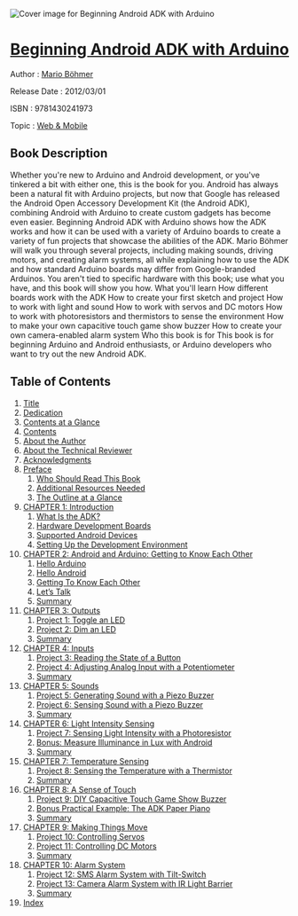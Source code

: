 ![Cover image for Beginning Android ADK with Arduino](https://imgdetail.ebookreading.net/cover/cover/web_mobile/EB9781430241973.jpg)

[Beginning Android ADK with Arduino](https://ebookreading.net/view/book/Beginning+Android+ADK+with+Arduino-EB9781430241973_1.html "Beginning Android ADK with Arduino")
====================================================================================================================

Author : [Mario Böhmer](https://ebookreading.net/search/author/Mario+B%C3%B6hmer)

Release Date : 2012/03/01

ISBN : 9781430241973

Topic : [Web & Mobile](https://ebookreading.net/search/category/web-mobile)

Book Description
-----------------

Whether you're new to Arduino and Android development, or you've tinkered a bit with either one, this is the book for you. Android has always been a natural fit with Arduino projects, but now that Google has released the Android Open Accessory Development Kit (the Android ADK), combining Android with Arduino to create custom gadgets has become even easier.
Beginning Android ADK with Arduino shows how the ADK works and how it can be used with a variety of Arduino boards to create a variety of fun projects that showcase the abilities of the ADK.
Mario Böhmer will walk you through several projects, including making sounds, driving motors, and creating alarm systems, all while explaining how to use the ADK and how standard Arduino boards may differ from Google-branded Arduinos. You aren't tied to specific hardware with this book; use what you have, and this book will show you how.
What you'll learn
How different boards work with the ADK
How to create your first sketch and project
How to work with light and sound
How to work with servos and DC motors
How to work with photoresistors and thermistors to sense the environment
How to make your own capacitive touch game show buzzer
How to create your own camera-enabled alarm system
Who this book is for
This book is for beginning Arduino and Android enthusiasts, or Arduino developers who want to try out the new Android ADK.
              
Table of Contents
-----------------

1. [Title](https://ebookreading.net/view/book/Beginning+Android+ADK+with+Arduino-EB9781430241973_2.html)
1. [Dedication](https://ebookreading.net/view/book/Beginning+Android+ADK+with+Arduino-EB9781430241973_4.html)
1. [Contents at a Glance](https://ebookreading.net/view/book/Beginning+Android+ADK+with+Arduino-EB9781430241973_5.html#contents_at_a_glanc)
1. [Contents](https://ebookreading.net/view/book/Beginning+Android+ADK+with+Arduino-EB9781430241973_6.html#contents)
1. [About the Author](https://ebookreading.net/view/book/Beginning+Android+ADK+with+Arduino-EB9781430241973_7.html#about_the_authors)
1. [About the Technical Reviewer](https://ebookreading.net/view/book/Beginning+Android+ADK+with+Arduino-EB9781430241973_8.html#aboutthetechnicalre)
1. [Acknowledgments](https://ebookreading.net/view/book/Beginning+Android+ADK+with+Arduino-EB9781430241973_9.html#acknowledgments)
1. [Preface](https://ebookreading.net/view/book/Beginning+Android+ADK+with+Arduino-EB9781430241973_10.html#preface)
    1. [Who Should Read This Book](https://ebookreading.net/view/book/Beginning+Android+ADK+with+Arduino-EB9781430241973_10.html#who_should_read_thi)
    1. [Additional Resources Needed](https://ebookreading.net/view/book/Beginning+Android+ADK+with+Arduino-EB9781430241973_10.html#additional_resource)
    1. [The Outline at a Glance](https://ebookreading.net/view/book/Beginning+Android+ADK+with+Arduino-EB9781430241973_10.html#the_outline_at_a_gl)
1. [CHAPTER 1: Introduction](https://ebookreading.net/view/book/Beginning+Android+ADK+with+Arduino-EB9781430241973_11.html#ch1)
    1. [What Is the ADK?](https://ebookreading.net/view/book/Beginning+Android+ADK+with+Arduino-EB9781430241973_11.html#what_is_the_adk)
    1. [Hardware Development Boards](https://ebookreading.net/view/book/Beginning+Android+ADK+with+Arduino-EB9781430241973_11.html#hardware_developmen)
    1. [Supported Android Devices](https://ebookreading.net/view/book/Beginning+Android+ADK+with+Arduino-EB9781430241973_11.html#supported_android_d)
    1. [Setting Up the Development Environment](https://ebookreading.net/view/book/Beginning+Android+ADK+with+Arduino-EB9781430241973_11.html#setting_up_the_deve)
1. [CHAPTER 2: Android and Arduino: Getting to Know Each Other](https://ebookreading.net/view/book/Beginning+Android+ADK+with+Arduino-EB9781430241973_12.html#ch2)
    1. [Hello Arduino](https://ebookreading.net/view/book/Beginning+Android+ADK+with+Arduino-EB9781430241973_12.html#hello_arduino)
    1. [Hello Android](https://ebookreading.net/view/book/Beginning+Android+ADK+with+Arduino-EB9781430241973_12.html#hello_android)
    1. [Getting To Know Each Other](https://ebookreading.net/view/book/Beginning+Android+ADK+with+Arduino-EB9781430241973_12.html#getting_to_know_eac)
    1. [Let’s Talk](https://ebookreading.net/view/book/Beginning+Android+ADK+with+Arduino-EB9781430241973_12.html#lets_talk)
    1. [Summary](https://ebookreading.net/view/book/Beginning+Android+ADK+with+Arduino-EB9781430241973_12.html#summary)
1. [CHAPTER 3: Outputs](https://ebookreading.net/view/book/Beginning+Android+ADK+with+Arduino-EB9781430241973_13.html#ch3)
    1. [Project 1: Toggle an LED](https://ebookreading.net/view/book/Beginning+Android+ADK+with+Arduino-EB9781430241973_13.html#project_1_toggle_an)
    1. [Project 2: Dim an LED](https://ebookreading.net/view/book/Beginning+Android+ADK+with+Arduino-EB9781430241973_13.html#project_2_dim_an_le)
    1. [Summary](https://ebookreading.net/view/book/Beginning+Android+ADK+with+Arduino-EB9781430241973_13.html#summary19)
1. [CHAPTER 4: Inputs](https://ebookreading.net/view/book/Beginning+Android+ADK+with+Arduino-EB9781430241973_14.html#ch4)
    1. [Project 3: Reading the State of a Button](https://ebookreading.net/view/book/Beginning+Android+ADK+with+Arduino-EB9781430241973_14.html#project_3_reading_t)
    1. [Project 4: Adjusting Analog Input with a Potentiometer](https://ebookreading.net/view/book/Beginning+Android+ADK+with+Arduino-EB9781430241973_14.html#project_4_adjusting)
    1. [Summary](https://ebookreading.net/view/book/Beginning+Android+ADK+with+Arduino-EB9781430241973_14.html#summary18)
1. [CHAPTER 5: Sounds](https://ebookreading.net/view/book/Beginning+Android+ADK+with+Arduino-EB9781430241973_15.html#ch5)
    1. [Project 5: Generating Sound with a Piezo Buzzer](https://ebookreading.net/view/book/Beginning+Android+ADK+with+Arduino-EB9781430241973_15.html#project_5_generatin)
    1. [Project 6: Sensing Sound with a Piezo Buzzer](https://ebookreading.net/view/book/Beginning+Android+ADK+with+Arduino-EB9781430241973_15.html#project_6_sensing_s)
    1. [Summary](https://ebookreading.net/view/book/Beginning+Android+ADK+with+Arduino-EB9781430241973_15.html#summary17)
1. [CHAPTER 6: Light Intensity Sensing](https://ebookreading.net/view/book/Beginning+Android+ADK+with+Arduino-EB9781430241973_16.html#ch6)
    1. [Project 7: Sensing Light Intensity with a Photoresistor ](https://ebookreading.net/view/book/Beginning+Android+ADK+with+Arduino-EB9781430241973_16.html#project_7_sensing_l)
    1. [Bonus: Measure Illuminance in Lux with Android](https://ebookreading.net/view/book/Beginning+Android+ADK+with+Arduino-EB9781430241973_16.html#bonus_measure_illum)
    1. [Summary](https://ebookreading.net/view/book/Beginning+Android+ADK+with+Arduino-EB9781430241973_16.html#summary16)
1. [CHAPTER 7: Temperature Sensing](https://ebookreading.net/view/book/Beginning+Android+ADK+with+Arduino-EB9781430241973_17.html#ch7)
    1. [Project 8: Sensing the Temperature with a Thermistor](https://ebookreading.net/view/book/Beginning+Android+ADK+with+Arduino-EB9781430241973_17.html#project_8_sensing_t)
    1. [Summary](https://ebookreading.net/view/book/Beginning+Android+ADK+with+Arduino-EB9781430241973_17.html#summary15)
1. [CHAPTER 8: A Sense of Touch](https://ebookreading.net/view/book/Beginning+Android+ADK+with+Arduino-EB9781430241973_18.html#ch8)
    1. [Project 9: DIY Capacitive Touch Game Show Buzzer](https://ebookreading.net/view/book/Beginning+Android+ADK+with+Arduino-EB9781430241973_18.html#project_nine_diy_ca)
    1. [Bonus Practical Example: The ADK Paper Piano](https://ebookreading.net/view/book/Beginning+Android+ADK+with+Arduino-EB9781430241973_18.html#bonus_practical_exa)
    1. [Summary](https://ebookreading.net/view/book/Beginning+Android+ADK+with+Arduino-EB9781430241973_18.html#summary14)
1. [CHAPTER 9: Making Things Move](https://ebookreading.net/view/book/Beginning+Android+ADK+with+Arduino-EB9781430241973_19.html#ch9)
    1. [Project 10: Controlling Servos](https://ebookreading.net/view/book/Beginning+Android+ADK+with+Arduino-EB9781430241973_19.html#project_10_controll)
    1. [Project 11: Controlling DC Motors](https://ebookreading.net/view/book/Beginning+Android+ADK+with+Arduino-EB9781430241973_19.html#project_11_controll)
    1. [Summary](https://ebookreading.net/view/book/Beginning+Android+ADK+with+Arduino-EB9781430241973_19.html#summary25)
1. [CHAPTER 10: Alarm System](https://ebookreading.net/view/book/Beginning+Android+ADK+with+Arduino-EB9781430241973_20.html#ch10)
    1. [Project 12: SMS Alarm System with Tilt-Switch](https://ebookreading.net/view/book/Beginning+Android+ADK+with+Arduino-EB9781430241973_20.html#project_12_sms_alar)
    1. [Project 13: Camera Alarm System with IR Light Barrier](https://ebookreading.net/view/book/Beginning+Android+ADK+with+Arduino-EB9781430241973_20.html#project_13_camera_a)
    1. [Summary](https://ebookreading.net/view/book/Beginning+Android+ADK+with+Arduino-EB9781430241973_20.html#summary13)
1. [Index](https://ebookreading.net/view/book/Beginning+Android+ADK+with+Arduino-EB9781430241973_21.html#index)
